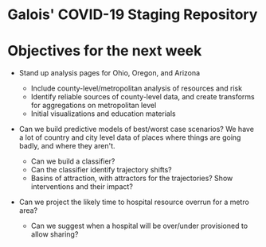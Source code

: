 # Galois' COVID-19 Staging Repository

# Objectives for the next week

* Stand up analysis pages for Ohio, Oregon, and Arizona
  * Include county-level/metropolitan analysis of resources and risk
  * Identify reliable sources of county-level data, and create transforms for aggregations on metropolitan level
  * Initial visualizations and education materials

* Can we build predictive models of best/worst case scenarios?  We have a lot of country 
and city level data of places where things are going badly, and where they aren't.
  * Can we build a classifier?
  * Can the classifier identify trajectory shifts?
  * Basins of attraction, with attractors for the trajectories?  Show interventions
and their impact?

* Can we project the likely time to hospital resource overrun for a metro area?
  * Can we suggest when a hospital will be over/under provisioned to allow sharing?
